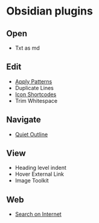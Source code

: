 # Obsidian plugins

## Open

- Txt as md

## Edit

- [Apply Patterns](https://github.com/jglev/obsidian-apply-patterns-plugin)
- Duplicate Lines
- [Icon Shortcodes](https://github.com/aidenlx/obsidian-icon-shortcodes)
- Trim Whitespace

## Navigate

- [Quiet Outline](https://github.com/guopenghui/obsidian-quiet-outline)

## View

- Heading level indent
- Hover External Link
- Image Toolkit

## Web

- [Search on Internet](https://github.com/HEmile/obsidian-search-on-internet)